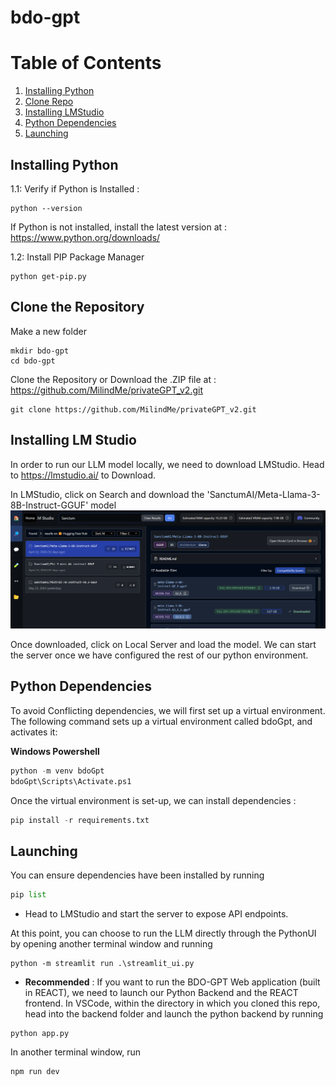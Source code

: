 # bdo-gpt

# Table of Contents
1. [Installing Python](#python)
2. [Clone Repo](#repo)
2. [Installing LMStudio](#llm)
3. [Python Dependencies](#pip)
4. [Launching](#running)


## Installing Python
1.1: Verify if Python is Installed : 
```
python --version
```
If Python is not installed, install the latest version at : https://www.python.org/downloads/

1.2: Install PIP Package Manager
```
python get-pip.py
```
## Clone the Repository
Make a new folder
```
mkdir bdo-gpt
cd bdo-gpt
```
Clone the Repository or Download the .ZIP file at : https://github.com/MilindMe/privateGPT_v2.git
```
git clone https://github.com/MilindMe/privateGPT_v2.git
```
## Installing LM Studio
In order to run our LLM model locally, we need to download LMStudio. Head to https://lmstudio.ai/ to Download.

In LMStudio, click on Search and download the 'SanctumAI/Meta-Llama-3-8B-Instruct-GGUF' model
![alt text](image.png)

Once downloaded, click on Local Server and load the model. We can start the server once we have configured the rest of our python environment.

## Python Dependencies
To avoid Conflicting dependencies, we will first set up a virtual environment. The following command sets up a virtual environment called bdoGpt, and activates it:

**Windows Powershell**
```python
python -m venv bdoGpt
bdoGpt\Scripts\Activate.ps1
```

Once the virtual environment is set-up, we can install dependencies :
```python
pip install -r requirements.txt
```

## Launching
You can ensure dependencies have been installed by running
```python
pip list
```
* Head to LMStudio and start the server to expose API endpoints. 

At this point, you can choose to run the LLM directly through the PythonUI by opening another terminal window and running 
```
python -m streamlit run .\streamlit_ui.py
```

* **Recommended** : 
If you want to run the BDO-GPT Web application (built in REACT), we need to launch our Python Backend and the REACT frontend.
In VSCode, within the directory in which you cloned this repo, head into the backend folder and launch the python backend by running

```
python app.py
```
In another terminal window, run

```
npm run dev
```

    
